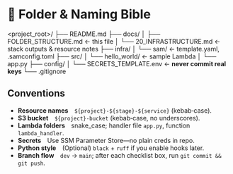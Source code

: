 # 📂 Folder & Naming Bible

<project_root>/
├── README.md
├── docs/
│   ├── FOLDER_STRUCTURE.md        ← this file
│   └── 20_INFRASTRUCTURE.md       ← stack outputs & resource notes
├── infra/
│   └── sam/                       ← template.yaml, .samconfig.toml
├── src/
│   └── hello_world/               ← sample Lambda
│       └── app.py
├── config/
│   └── SECRETS_TEMPLATE.env       ← **never commit real keys**
└── .gitignore

## Conventions
- **Resource names** `${project}-${stage}-${service}` (kebab‑case).
- **S3 bucket** `${project}-bucket` (kebab‑case, no underscores).
- **Lambda folders** snake_case; handler file `app.py`, function `lambda_handler`.
- **Secrets** Use SSM Parameter Store—no plain creds in repo.
- **Python style** (Optional) `black` + `ruff` if you enable hooks later.
- **Branch flow** `dev` → `main`; after each checklist box, run `git commit && git push`.